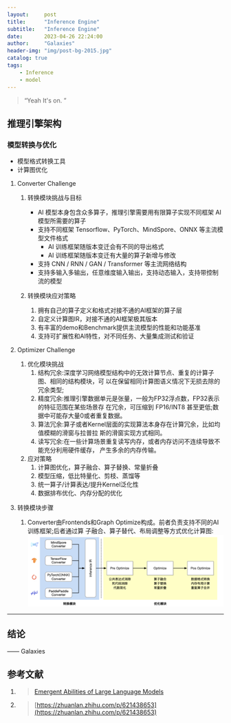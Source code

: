 ```yaml
---
layout:     post
title:      "Inference Engine"
subtitle:   "Inference Engine"
date:       2023-04-26 22:24:00
author:     "Galaxies"
header-img: "img/post-bg-2015.jpg"
catalog: true
tags:
    - Inference
    - model
---
```



> 
> “Yeah It's on. ”
>  
>  

## 推理引擎架构

### 模型转换与优化
*  模型格式转换工具
*  计算图优化

1. Converter Challenge
   1. 转换模块挑战与目标
      * AI 模型本身包含众多算子，推理引擎需要用有限算子实现不同框架 AI 模型所需要的算子
      * 支持不同框架 Tensorflow、PyTorch、MindSpore、ONNX 等主流模型文件格式
        * AI 训练框架随版本变迁会有不同的导出格式
        * AI 训练框架随版本变迁有大量的算子新增与修改
      * 支持 CNN / RNN / GAN / Transformer 等主流网络结构
      * 支持多输入多输出，任意维度输入输出，支持动态输入，支持带控制流的模型

   2.  转换模块应对策略
       1.  拥有自己的算子定义和格式对接不通的AI框架的算子层
       2.  自定义计算图IR，对接不通的AI框架极其版本
       3.  有丰富的demo和Benchmark提供主流模型的性能和功能基准
       4.  支持可扩展性和AI特性，对不同任务、大量集成测试和验证

2. Optimizer Challenge 
   1. 优化模块挑战
      1. 结构冗余:深度学习网络模型结构中的无效计算节点、重复的计算子图、相同的结构模块，可 以在保留相同计算图语义情况下无损去除的冗余类型;
      2. 精度冗余:推理引擎数据单元是张量，一般为FP32浮点数，FP32表示的特征范围在某些场景存 在冗余，可压缩到 FP16/INT8 甚至更低;数据中可能存大量0或者重复数据。
      3. 算法冗余:算子或者Kernel层面的实现算法本身存在计算冗余，比如均值模糊的滑窗与拉普拉 斯的滑窗实现方式相同。
      4. 读写冗余:在一些计算场景重复读写内存，或者内存访问不连续导致不能充分利用硬件缓存， 产生多余的内存传输。
    2. 应对策略
       1. 计算图优化，算子融合、算子替换、常量折叠
       2. 模型压缩，低比特量化、剪枝、蒸馏等
       3. 统一算子/计算表达/提升Kernel泛化性
       4. 数据排布优化、内存分配的优化
3. 转换模块步骤
   1. Converter由Frontends和Graph Optimize构成。前者负责支持不同的AI 训练框架;后者通过算 子融合、算子替代、布局调整等方式优化计算图:
   ![](/img/in-post/post-ai/inference/convert_work_flow.png)
---



## 结论



—— Galaxies

## 参考文献
1. >[Emergent Abilities of Large Language Models](https://arxiv.org/pdf/2206.07682.pdf)
2. >[https://zhuanlan.zhihu.com/p/621438653](https://zhuanlan.zhihu.com/p/621438653)